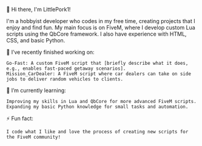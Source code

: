 👋 Hi there, I'm LittlePork1!

I'm a hobbyist developer who codes in my free time, creating projects that I enjoy and find fun. My main focus is on FiveM, where I develop custom Lua scripts using the QbCore framework. I also have experience with HTML, CSS, and basic Python.

🔭 I’ve recently finished working on:

    Go-Fast: A custom FiveM script that [briefly describe what it does, e.g., enables fast-paced getaway scenarios].
    Mission_CarDealer: A FiveM script where car dealers can take on side jobs to deliver random vehicles to clients.

🌱 I’m currently learning:

    Improving my skills in Lua and QbCore for more advanced FiveM scripts.
    Expanding my basic Python knowledge for small tasks and automation.

⚡ Fun fact:

    I code what I like and love the process of creating new scripts for the FiveM community!
